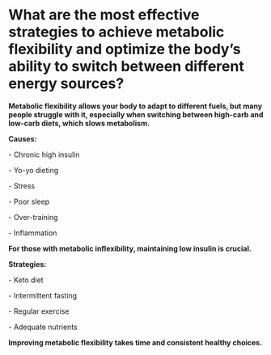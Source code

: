 # What are the most effective strategies to achieve metabolic flexibility and optimize the body’s ability to switch between different energy sources?

**Metabolic flexibility allows your body to adapt to different fuels, but many people struggle with it, especially when switching between high-carb and low-carb diets, which slows metabolism.**

**Causes:**

\- Chronic high insulin

\- Yo-yo dieting

\- Stress

\- Poor sleep

\- Over-training

\- Inflammation

**For those with metabolic inflexibility, maintaining low insulin is crucial.**

**Strategies:**

\- Keto diet

\- Intermittent fasting

\- Regular exercise

\- Adequate nutrients

**Improving metabolic flexibility takes time and consistent healthy choices.**